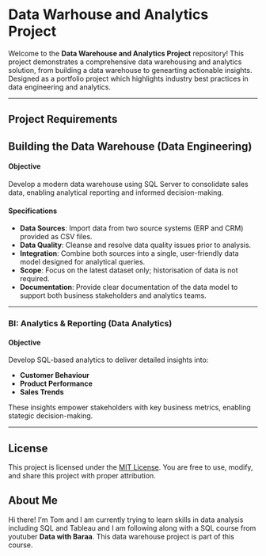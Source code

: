# Data Warhouse and Analytics Project

Welcome to the **Data Warehouse and Analytics Project** repository!
This project demonstrates a comprehensive data warehousing and analytics solution, from building a data warehouse to genearting actionable insights. Designed as a portfolio project which highlights industry best practices in data engineering and analytics.

---

## Project Requirements

## Building the Data Warehouse (Data Engineering)

#### Objective
Develop a modern data warehouse using SQL Server to consolidate sales data, enabling analytical reporting and informed decision-making.

#### Specifications
- **Data Sources**: Import data from two source systems (ERP and CRM) provided as CSV files.
- **Data Quality**: Cleanse and resolve data quality issues prior to analysis.
- **Integration**: Combine both sources into a single, user-friendly data model designed for analytical queries.
- **Scope**: Focus on the latest dataset only; historisation of data is not required.
- **Documentation**: Provide clear documentation of the data model to support both business stakeholders and analytics teams.

---

### BI: Analytics & Reporting (Data Analytics)

#### Objective
Develop SQL-based analytics to deliver detailed insights into:
- **Customer Behaviour**
- **Product Performance**
- **Sales Trends**

These insights empower stakeholders with key business metrics, enabling stategic decision-making.

---

## License

This project is licensed under the [MIT License](LICENSE). You are free to use, modify, and share this project with proper attribution.

## About Me

Hi there! I'm Tom and I am currently trying to learn skills in data analysis including SQL and Tableau and I am following along with a SQL course from youtuber **Data with Baraa**. This data warehouse project is part of this course.
